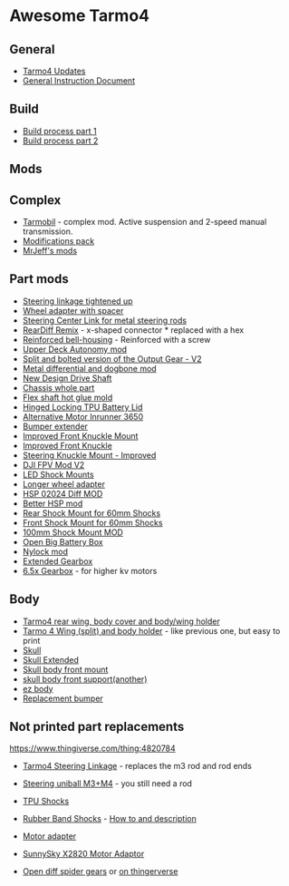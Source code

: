 # Awesome Tarmo4

## General

* [Tarmo4 Updates](https://www.reddit.com/r/EngineeringNS/comments/fxlblu/tarmo4_updates/)  
* [General Instruction Document](https://docs.google.com/document/d/1hfrpDU1DQm6QKrioJsxxcMdq8ormYTlwAHaiswDuSHI/edit)  

## Build

* [Build process part 1](https://www.reddit.com/r/EngineeringNS/comments/ic0wqk/build_process/)  
* [Build process part 2](https://www.reddit.com/r/EngineeringNS/comments/icp0j9/build_process_part_2/)  

## Mods

## Complex

* [Tarmobil](https://github.com/jano305/tarmobil) - complex mod. Active suspension and 2-speed manual transmission.  
* [Modifications pack](https://www.thingiverse.com/thing:4306573)  
* [MrJeff's mods](https://www.thingiverse.com/mrjeff/collections/tarmo4)

## Part mods

* [Steering linkage tightened up](https://www.thingiverse.com/thing:4423157)  
* [Wheel adapter with spacer](https://www.thingiverse.com/thing:4712918)  
* [Steering Center Link for metal steering rods](https://www.thingiverse.com/thing:4712939)  
* [RearDiff Remix](https://www.thingiverse.com/thing:4584144) - x-shaped connector * replaced with a hex  
* [Reinforced bell-housing](https://www.thingiverse.com/thing:4444108) - Reinforced with a screw  
* [Upper Deck Autonomy mod](https://www.thingiverse.com/thing:4587915)  
* [Split and bolted version of the Output Gear - V2](https://www.thingiverse.com/thing:4557557)  
* [Metal differential and dogbone mod](https://www.reddit.com/r/EngineeringNS/comments/ik7nux/tarmo4_metal_differential_and_dogbone_mod/)  
* [New Design Drive Shaft](https://www.thingiverse.com/thing:4584173)  
* [Chassis whole part](https://www.thingiverse.com/thing:4441061)
* [Flex shaft hot glue mold](https://www.thingiverse.com/thing:4334044)
* [Hinged Locking TPU Battery Lid](https://www.thingiverse.com/thing:4375122)
* [Alternative Motor Inrunner 3650](https://www.thingiverse.com/thing:4352667)
* [Bumper extender](https://www.thingiverse.com/thing:4434465)
* [Improved Front Knuckle Mount](https://www.thingiverse.com/thing:4483614)
* [Improved Front Knuckle](https://www.thingiverse.com/thing:4483631)
* [Steering Knuckle Mount - Improved](https://www.thingiverse.com/thing:4534256)
* [DJI FPV Mod V2](https://www.thingiverse.com/thing:4507734)
* [LED Shock Mounts](https://www.thingiverse.com/thing:4518041)
* [Longer wheel adapter](https://www.thingiverse.com/thing:4538811)
* [HSP 02024 Diff MOD](https://www.reddit.com/r/EngineeringNS/comments/hy89r4/hsp_02024_diff_mod/)
* [Better HSP mod](https://www.thingiverse.com/thing:4840527)
* [Rear Shock Mount for 60mm Shocks](https://www.thingiverse.com/thing:4483349)
* [Front Shock Mount for 60mm Shocks](https://www.thingiverse.com/thing:4483339)
* [100mm Shock Mount MOD](https://www.thingiverse.com/thing:4561328)
* [Open Big Battery Box](https://www.thingiverse.com/thing:4561311)
* [Nylock mod](https://www.thingiverse.com/thing:4576832)
* [Extended Gearbox](https://www.thingiverse.com/thing:4581117)
* [6.5x Gearbox](https://www.thingiverse.com/thing:4581261) - for higher kv motors

## Body

* [Tarmo4 rear wing, body cover and body/wing holder](https://www.thingiverse.com/thing:4413934)  
* [Tarmo 4 Wing (split) and body holder](https://www.thingiverse.com/thing:4514831) - like previous one, but easy to print  
* [Skull](https://www.youmagine.com/designs/tarmo4-skull)
* [Skull Extended](https://www.youmagine.com/designs/tarmo4-skull-extended)
* [Skull body front mount](https://www.thingiverse.com/thing:4445668)
* [skull body front support(another)](https://www.thingiverse.com/thing:4552794)
* [ez body](https://www.thingiverse.com/thing:4608257)
* [Replacement bumper](https://www.thingiverse.com/thing:4537663)

## Not printed part replacements

https://www.thingiverse.com/thing:4820784
* [Tarmo4 Steering Linkage](https://www.thingiverse.com/thing:4820784) - replaces the m3 rod and rod ends  
* [Steering uniball M3+M4](https://grabcad.com/library/steering-uniball-m3-m4-suitable-for-tarmo4-1) - you still need a rod  

* [TPU Shocks](https://cad.onshape.com/documents/f930945ce5c4b57ebf1dfbc4/w/5352ffa0514812d148ed8853/e/38295ad25ea7549abc3629cb)  
* [Rubber Band Shocks](https://www.thingiverse.com/thing:4614088) - [How to and description](https://www.reddit.com/r/EngineeringNS/comments/j4y7pa/rubber_band_shocks_for_tarmo4/)  
* [Motor adapter](https://www.thingiverse.com/thing:4379574)  
* [SunnySky X2820 Motor Adaptor](https://www.thingiverse.com/thing:4483373)
* [Open diff spider gears](https://www.youmagine.com/designs/tarmo4-open-diff-spider-gears-with-axle-options) or [on thingerverse](https://www.thingiverse.com/thing:4422947)
